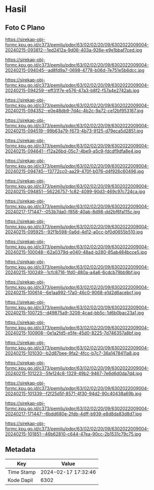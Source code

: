 # Hasil

## Foto C Plano

https://sirekap-obj-formc.kpu.go.id/c373/pemilu/pdpr/63/02/02/20/09/6302022009004-20240215-093812--1ed2412a-9d06-403a-926e-e9e1bbaf7ced.jpg

https://sirekap-obj-formc.kpu.go.id/c373/pemilu/pdpr/63/02/02/20/09/6302022009004-20240215-094045--ad8fd9a7-0698-4778-b06d-7e751e5b6dcc.jpg

https://sirekap-obj-formc.kpu.go.id/c373/pemilu/pdpr/63/02/02/20/09/6302022009004-20240215-094259--eff31f7e-e576-47a3-b8f2-f57a4e2742ab.jpg

https://sirekap-obj-formc.kpu.go.id/c373/pemilu/pdpr/63/02/02/20/09/6302022009004-20240215-094352--e0e48db9-7d4c-4b2c-9a72-ce12bf953167.jpg

https://sirekap-obj-formc.kpu.go.id/c373/pemilu/pdpr/63/02/02/20/09/6302022009004-20240215-094519--99b63a79-f673-4b73-9125-d79eca5d2851.jpg

https://sirekap-obj-formc.kpu.go.id/c373/pemilu/pdpr/63/02/02/20/09/6302022009004-20240215-094641--f12a26bd-05c7-4be9-a5c9-fdcdf9dfa8e4.jpg

https://sirekap-obj-formc.kpu.go.id/c373/pemilu/pdpr/63/02/02/20/09/6302022009004-20240215-094745--13772cc0-aa29-470f-b076-d4f926c60496.jpg

https://sirekap-obj-formc.kpu.go.id/c373/pemilu/pdpr/63/02/02/20/09/6302022009004-20240215-094851--56226757-1c82-4099-90d3-469c97c724ca.jpg

https://sirekap-obj-formc.kpu.go.id/c373/pemilu/pdpr/63/02/02/20/09/6302022009004-20240217-171447--053b7da0-f858-40ab-8d98-dd2bf6fa115c.jpg

https://sirekap-obj-formc.kpu.go.id/c373/pemilu/pdpr/63/02/02/20/09/6302022009004-20240215-095925--92f1b598-0a6d-4d12-a0cc-bf0d0655b510.jpg

https://sirekap-obj-formc.kpu.go.id/c373/pemilu/pdpr/63/02/02/20/09/6302022009004-20240215-100048--62a0379d-e040-48ad-b280-85ab484bcce5.jpg

https://sirekap-obj-formc.kpu.go.id/c373/pemilu/pdpr/63/02/02/20/09/6302022009004-20240215-100249--1cfc8716-1fd0-480a-a4a6-6cdcb79bb9bf.jpg

https://sirekap-obj-formc.kpu.go.id/c373/pemilu/pdpr/63/02/02/20/09/6302022009004-20240215-100614--6e1aa992-17a0-46c0-9068-e1d2d6acebcf.jpg

https://sirekap-obj-formc.kpu.go.id/c373/pemilu/pdpr/63/02/02/20/09/6302022009004-20240215-100725--d49875a9-3208-4cad-bb5c-1d6b0bac23a1.jpg

https://sirekap-obj-formc.kpu.go.id/c373/pemilu/pdpr/63/02/02/20/09/6302022009004-20240215-100908--0e1a2fd5-e5fe-45d0-8225-7d746357a8bf.jpg

https://sirekap-obj-formc.kpu.go.id/c373/pemilu/pdpr/63/02/02/20/09/6302022009004-20240215-101030--b2d87bee-9fa2-4fcc-b7c7-36a1478411a8.jpg

https://sirekap-obj-formc.kpu.go.id/c373/pemilu/pdpr/63/02/02/20/09/6302022009004-20240215-101223--5fe124c8-1329-49b2-9467-7e6d6d0da7d4.jpg

https://sirekap-obj-formc.kpu.go.id/c373/pemilu/pdpr/63/02/02/20/09/6302022009004-20240215-101339--f2f25d5f-8571-4f30-94d2-90c40438a69b.jpg

https://sirekap-obj-formc.kpu.go.id/c373/pemilu/pdpr/63/02/02/20/09/6302022009004-20240217-171447--6bdd680e-2fdb-4dff-b939-e8d8da83d8d7.jpg

https://sirekap-obj-formc.kpu.go.id/c373/pemilu/pdpr/63/02/02/20/09/6302022009004-20240215-101851--46b62810-c644-47ea-90cc-2b1531c79c75.jpg


## Metadata

| Key        | Value               |
| ---------- | ------------------- |
| Time Stamp | 2024-02-17 17:32:46 |
| Kode Dapil | 6302                |



